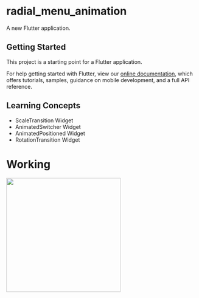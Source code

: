 # radial_menu_animation

A new Flutter application.

## Getting Started

This project is a starting point for a Flutter application.

For help getting started with Flutter, view our
[online documentation](https://flutter.dev/docs), which offers tutorials,
samples, guidance on mobile development, and a full API reference.

## Learning Concepts

- ScaleTransition Widget
- AnimatedSwitcher Widget
- AnimatedPositioned Widget
- RotationTransition Widget

# Working

<img src="https://user-images.githubusercontent.com/73339220/114834878-6e196c00-9dea-11eb-8c63-e0a3f944ab7a.gif" width=300 />